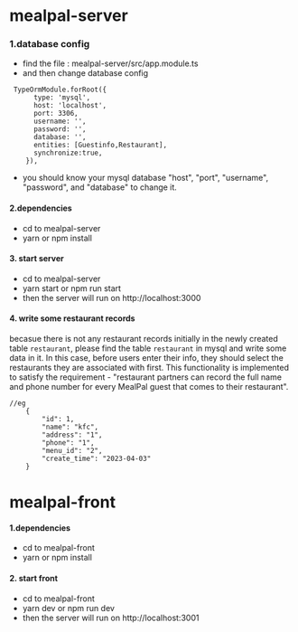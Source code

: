 # mealpal-server
### 1.database config
- find the file : mealpal-server/src/app.module.ts
- and then change database config 
```
 TypeOrmModule.forRoot({
      type: 'mysql',
      host: 'localhost',
      port: 3306,
      username: '',
      password: '',
      database: '',
      entities: [Guestinfo,Restaurant],
      synchronize:true,
    }),
```
- you should know your mysql database "host", "port", "username", "password", and "database" to change it.
#### 2.dependencies
- cd to mealpal-server
- yarn or npm install
#### 3. start server 
- cd to mealpal-server
- yarn start or npm run start 
- then the server will run on http://localhost:3000
#### 4. write some restaurant records
becasue there is not any restaurant records initially in the newly created table `restaurant`, please find the table `restaurant` in mysql and write some data in it. In this case, before users enter their info, they should select the restaurants they are associated with first. This functionality is implemented to satisfy the requirement - "restaurant partners can record the full name and phone number for every MealPal guest that comes to their restaurant". 
```
//eg
    {
        "id": 1,
        "name": "kfc",
        "address": "1",
        "phone": "1",
        "menu_id": "2",
        "create_time": "2023-04-03"
    }
```
# mealpal-front 
#### 1.dependencies
- cd to mealpal-front
- yarn or npm install
#### 2. start front
- cd to mealpal-front
- yarn dev or npm run dev
- then the server will run on http://localhost:3001
